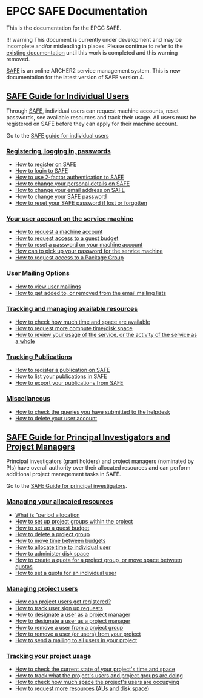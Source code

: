 # EPCC SAFE Documentation

This is the documentation for the EPCC SAFE.


!!! warning
    This document is currently under development and may be incomplete and/or misleading in places.
    Please continue to refer to the <a href="http://www.archer.ac.uk/documentation/safe-guide/">existing documentation</a> until this work is completed and this warning removed.

[SAFE](https://www.archer.ac.uk/safe) is an online ARCHER2 service management system. This is new documentation for the latest version of SAFE version 4. 


## [SAFE Guide for Individual Users](safe-for-users)

Through [SAFE](https://www.archer.ac.uk/safe), individual users can request machine accounts, reset passwords, see available resources and track their usage. All users must be registered on SAFE before they can apply for their machine account. 

Go to the [SAFE guide for individual users](safe-for-users)

### [Registering, logging in, passwords](safe-for-users#reg-log-pass)


- [How to register on SAFE](safe-for-users#register)
- [How to login to SAFE](safe-for-users#login)
- [How to use 2-factor authentication to SAFE](safe-for-users#2fac)
- [How to change your personal details on SAFE](safe-for-users#details)
- [How to change your email address on SAFE](safe-for-users#chemail)
- [How to change your SAFE password](safe-for-users#chpass)
- [How to reset your SAFE password if lost or forgotten](safe-for-users#reset)

###  [Your user account on the service machine](safe-for-users#machac)

- [How to request a machine account](safe-for-users#getac)
- [How to request access to a guest budget](safe-for-users#accguest)
- [How to reset a password on your machine account](safe-for-users#reset_machine)
- [How can to pick up your password for the service machine](safe-for-users#getpass)
- [How to request access to a Package Group](safe-for-users#package-group)


### [User Mailing Options](safe-for-users#user-mailing)

- [How to view user mailings](safe-for-users#mailings)
- [How to get added to, or removed from the email mailing lists](safe-for-users#mlist)


### [Tracking and managing available resources](safe-for-users#tracking)

- [How to check how much time and space are available](safe-for-users#ures)
- [How to request more compute time/disk space](safe-for-users#resources)
- [How to review your usage of the service, or the activity of the service as a whole](safe-for-users#uhist)

### [Tracking Publications](safe-for-users#pubs)

- [How to register a publication on SAFE](safe-for-users#regdoi)
- [How to list your publications in SAFE](safe-for-users#listdoi)
- [How to export your publications from SAFE](safe-for-users#exportdoi)


### [Miscellaneous](safe-for-users#miscellaneous)

- [How to check the queries you have submitted to the helpdesk](safe-for-users#checkq)
- [How to delete your user account](safe-for-users#delacc)





## [SAFE Guide for Principal Investigators and Project Managers](safe-for-managers)


Principal investigators (grant holders) and project managers (nominated by PIs) have overall authority over their allocated resources and can perform additional project management tasks in SAFE. 

Go to the [SAFE Guide for principal investigators](safe-for-managers).


### [Managing your allocated resources](safe-for-managers#managing-resources)



- [What is "period allocation](safe-for-managers#period)
- [How to set up project groups within the project](safe-for-managers#projgrp)
- [How to set up a guest budget](safe-for-managers#projgrp)
- [How to delete a project group](safe-for-managers#delgrp)
- [How to move time between budgets](afe-for-managers#mvtime)
- [How to allocate time to individual user](safe-for-managers#oneuser)
- [How to  administer disk space](safe-for-managers#space)
- [How to create a quota for a project group, or move space between quotas](safe-for-managers#mvspace)
- [How to set a quota for an individual user](safe-for-managers#persquota)


### [Managing project users](safe-for-managers#managing-users)

  - [How can project users get registered?](safe-for-managers#regusers)
  - [How to track user sign up requests](safe-for-managers#signup)
  - [How to designate a user as a project manager](safe-for-managers#projman)
  - [How to designate a user as a project manager](safe-for-managers#addu)
  - [How to remove a user from a project group](safe-for-managers#remu)
  - [How to remove a user (or users) from your project](safe-for-managers#remuser)
  - [How to send a mailing to all users in your project](safe-for-managers#projmailing)



### [Tracking your project usage](safe-for-managers#track-usage)

   - [How to check the current state of your project's time and space](safe-for-managers#snap)
   - [How to track what the project's users and project groups are doing](safe-for-managers#phist)
   - [How to check how much space the  project's users are occupying](safe-for-managers#udisk)
   - [How to request more resources (AUs and disk space)](safe-for-managers#more)

